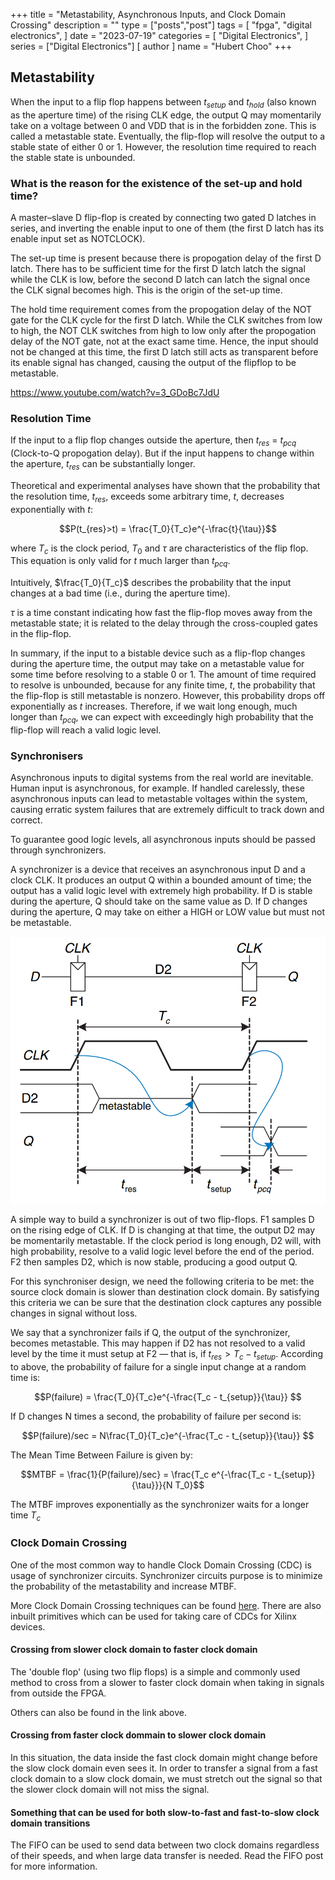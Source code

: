+++
title = "Metastability, Asynchronous Inputs, and Clock Domain Crossing"
description = ""
type = ["posts","post"]
tags = [
    "fpga",
    "digital electronics",
]
date = "2023-07-19"
categories = [
    "Digital Electronics",
]
series = ["Digital Electronics"]
[ author ]
  name = "Hubert Choo"
+++

## Metastability
When the input to a flip flop happens between $t_{setup}$ and $t_{hold}$ (also known as the aperture time) of the rising CLK edge, the output Q may momentarily take on a voltage between 0 and VDD that is in the forbidden zone. This is called a metastable state. Eventually, the flip-flop will resolve the output to a stable state of either 0 or 1. However, the resolution time required to reach the stable state is unbounded.

### What is the reason for the existence of the set-up and hold time?

A master–slave D flip-flop is created by connecting two gated D latches in series, and inverting the enable input to one of them (the first D latch has its enable input set as NOTCLOCK). 

The set-up time is present because there is propogation delay of the first D latch. There has to be sufficient time for the first D latch latch the signal while the CLK is low, before the second D latch can latch the signal once the CLK signal becomes high. This is the origin of the set-up time.

The hold time requirement comes from the propogation delay of the NOT gate for the CLK cycle for the first D latch. While the CLK switches from low to high, the NOT CLK switches from high to low only after the propogation delay of the NOT gate, not at the exact same time. Hence, the input should not be changed at this time, the first D latch still acts as transparent before its enable signal has changed, causing the output of the flipflop to be metastable.

https://www.youtube.com/watch?v=3_GDoBc7JdU

### Resolution Time
If the input to a flip flop changes outside the aperture, then $t_{res}$ = $t_{pcq}$ (Clock-to-Q propogation delay). But if the input happens to change within the aperture, $t_{res}$ can be substantially longer.

Theoretical and experimental analyses have shown that the probability that the resolution time, $t_{res}$, exceeds some arbitrary time, $t$, decreases exponentially with $t$:

$$P(t_{res}>t) = \frac{T_0}{T_c}e^{-\frac{t}{\tau}}$$

where $T_c$ is the clock period, $T_0$ and $\tau$ are characteristics of the flip flop. This equation is only valid for $t$ much larger than $t_{pcq}$.

Intuitively, $\frac{T_0}{T_c}$ describes the probability that the input changes at a bad time (i.e., during the aperture time). 

$\tau$ is a time constant indicating how fast the flip-flop moves away from the metastable state; it is related to the delay through the cross-coupled gates in the flip-flop.

In summary, if the input to a bistable device such as a flip-flop changes during the aperture time, the output may take on a metastable value for some time before resolving to a stable 0 or 1. The amount of time required to resolve is unbounded, because for any finite time, $t$, the probability that the flip-flop is still metastable is nonzero. However, this probability drops off exponentially as $t$ increases. Therefore, if we wait long enough, much longer than $t_{pcq}$, we can expect with exceedingly high probability that the flip-flop will reach a valid logic level.

### Synchronisers
Asynchronous inputs to digital systems from the real world are inevitable. Human input is asynchronous, for example. If handled carelessly, these asynchronous inputs can lead to metastable voltages within the system, causing erratic system failures that are extremely difficult to track down and correct.

To guarantee good logic levels, all asynchronous inputs should be passed through synchronizers.

A synchronizer is a device that receives an asynchronous input D and a clock CLK. It produces an output Q within a bounded amount of time; the output has a valid logic level with extremely high probability. If D is stable during the aperture, Q should take on the same value as D. If D changes during the aperture, Q may take on either a HIGH or LOW value but must not be metastable.

![Synchronizer](img/synchroniser.png#tallercenter)

A simple way to build a synchronizer is out of two flip-flops. F1 samples D on the rising edge of CLK. If D is changing at that time, the output D2 may be momentarily metastable. If the clock period is long enough, D2 will, with high probability, resolve to a valid logic level before the end of the period. F2 then samples D2, which is now stable, producing a good output Q.

For this synchroniser design, we need the following criteria to be met: the source clock domain is slower than destination clock domain. By satisfying this criteria we can be sure that the destination clock captures any possible changes in signal without loss.

We say that a synchronizer fails if Q, the output of the synchronizer, becomes metastable. This may happen if D2 has not resolved to a valid level by the time it must setup at F2 — that is, if $t_{res} > T_c − t_{setup}$. According to above, the probability of failure for a single input change at a random time is:

$$P(failure) = \frac{T_0}{T_c}e^{-\frac{T_c - t_{setup}}{\tau}} $$

If D changes N times a second, the probability of failure per second is:

$$P(failure)/sec = N\frac{T_0}{T_c}e^{-\frac{T_c - t_{setup}}{\tau}} $$

The Mean Time Between Failure is given by:

$$MTBF = \frac{1}{P(failure)/sec} = \frac{T_c e^{-\frac{T_c - t_{setup}}{\tau}}}{N T_0}$$

The MTBF improves exponentially as the synchronizer waits for a longer time $T_c$

### Clock Domain Crossing
One of the most common way to handle Clock Domain Crossing (CDC) is usage of synchronizer circuits. Synchronizer circuits purpose is to minimize the probability of the metastability and increase MTBF.

More Clock Domain Crossing techniques can be found [here](https://hardwarebee.com/clock-domain-crossing-techniques-for-fpga/). There are also inbuilt primitives which can be used for taking care of CDCs for Xilinx devices.

#### Crossing from slower clock domain to faster clock domain
The 'double flop' (using two flip flops) is a simple and commonly used method to cross from a slower to faster clock domain when taking in signals from outside the FPGA.

Others can also be found in the link above.

#### Crossing from faster clock dommain to slower clock domain
In this situation, the data inside the fast clock domain might change before the slow clock domain even sees it. In order to transfer a signal from a fast clock domain to a slow clock domain, we must stretch out the signal so that the slower clock domain will not miss the signal.

#### Something that can be used for both slow-to-fast and fast-to-slow clock domain transitions
The FIFO can be used to send data between two clock domains regardless of their speeds, and when large data transfer is needed. Read the FIFO post for more information.